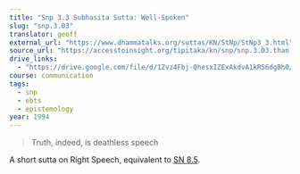```yaml
---
title: "Snp 3.3 Subhasita Sutta: Well-Spoken"
slug: "snp.3.03"
translator: geoff
external_url: "https://www.dhammatalks.org/suttas/KN/StNp/StNp3_3.html"
source_url: "https://accesstoinsight.org/tipitaka/kn/snp/snp.3.03.than.html"
drive_links:
  - "https://drive.google.com/file/d/1Zvz4Fbj-QhesxIZExAkdvA1kR56dgBh0/view?usp=drivesdk"
course: communication
tags:
  - snp
  - ebts
  - epistemology
year: 1994
---
```


> Truth, indeed, is deathless speech

A short sutta on Right Speech, equivalent to [SN 8.5](/content/canon/sn8.5).
